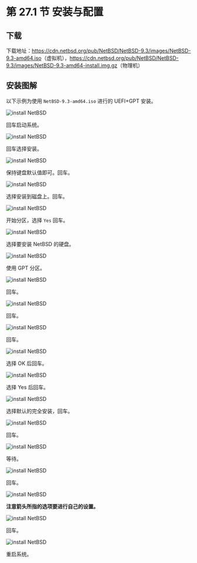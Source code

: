 # 第 27.1 节 安装与配置

## 下载

下载地址：<https://cdn.netbsd.org/pub/NetBSD/NetBSD-9.3/images/NetBSD-9.3-amd64.iso>（虚拟机），<https://cdn.netbsd.org/pub/NetBSD/NetBSD-9.3/images/NetBSD-9.3-amd64-install.img.gz>（物理机）

## 安装图解

以下示例为使用 `NetBSD-9.3-amd64.iso` 进行的 UEFI+GPT 安装。

![install NetBSD](../.gitbook/assets/nb1.png)

回车启动系统。

![install NetBSD](../.gitbook/assets/nb2.png)

回车选择安装。

![install NetBSD](../.gitbook/assets/nb3.png)

保持键盘默认值即可。回车。

![install NetBSD](../.gitbook/assets/nb4.png)

选择安装到磁盘上。回车。

![install NetBSD](../.gitbook/assets/nb5.png)

开始分区，选择 `Yes` 回车。

![install NetBSD](../.gitbook/assets/nb6.png)


选择要安装 NetBSD 的硬盘。

![install NetBSD](../.gitbook/assets/nb7.png)

使用 GPT 分区。

![install NetBSD](../.gitbook/assets/nb8.png)

回车。

![install NetBSD](../.gitbook/assets/nb9.png)

回车。

![install NetBSD](../.gitbook/assets/nb10.png)

回车。

![install NetBSD](../.gitbook/assets/nb11.png)

选择 OK 后回车。

![install NetBSD](../.gitbook/assets/nb12.png)

选择 Yes 后回车。

![install NetBSD](../.gitbook/assets/nb13.png)

选择默认的完全安装，回车。

![install NetBSD](../.gitbook/assets/nb14.png)

回车。

![install NetBSD](../.gitbook/assets/nb15.png)

等待。

![install NetBSD](../.gitbook/assets/nb16.png)

回车。

![install NetBSD](../.gitbook/assets/nb17.png)

**注意箭头所指的选项要进行自己的设置。**

![install NetBSD](../.gitbook/assets/nb18.png)

回车。

![install NetBSD](../.gitbook/assets/nb19.png)

重启系统。

